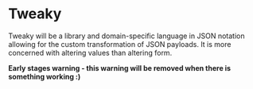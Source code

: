 # Tweaky

Tweaky will be a library and domain-specific language in JSON notation allowing for the custom transformation of JSON payloads.  It is more concerned with altering values than altering form.

__Early stages warning - this warning will be removed when there is something working :)__
